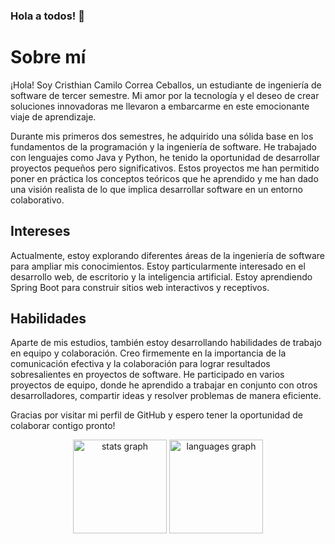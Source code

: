 ### Hola a todos! 👋
# Sobre mí

¡Hola! Soy Cristhian Camilo Correa Ceballos, un estudiante de ingeniería de software de tercer semestre. Mi amor por la tecnología y el deseo de crear soluciones innovadoras me llevaron a embarcarme en este emocionante viaje de aprendizaje.

Durante mis primeros dos semestres, he adquirido una sólida base en los fundamentos de la programación y la ingeniería de software. He trabajado con lenguajes como Java y Python, he tenido la oportunidad de desarrollar proyectos pequeños pero significativos. Estos proyectos me han permitido poner en práctica los conceptos teóricos que he aprendido y me han dado una visión realista de lo que implica desarrollar software en un entorno colaborativo.

## Intereses

Actualmente, estoy explorando diferentes áreas de la ingeniería de software para ampliar mis conocimientos. Estoy particularmente interesado en el desarrollo web, de escritorio y la inteligencia artificial. Estoy aprendiendo Spring Boot para construir sitios web interactivos y receptivos.

## Habilidades

Aparte de mis estudios, también estoy desarrollando habilidades de trabajo en equipo y colaboración. Creo firmemente en la importancia de la comunicación efectiva y la colaboración para lograr resultados sobresalientes en proyectos de software. He participado en varios proyectos de equipo, donde he aprendido a trabajar en conjunto con otros desarrolladores, compartir ideas y resolver problemas de manera eficiente.

Gracias por visitar mi perfil de GitHub y espero tener la oportunidad de colaborar contigo pronto!

<div align="center">
  <img src="https://github-readme-stats.vercel.app/api?hide_title=false&hide_rank=false&show_icons=true&include_all_commits=true&count_private=true&disable_animations=false&theme=codeSTACKr&locale=en&hide_border=false&username=Criscas1609" height="150" alt="stats graph"  />
  <img src="https://github-readme-stats.vercel.app/api/top-langs?locale=en&hide_title=false&layout=compact&card_width=320&langs_count=5&theme=codeSTACKr&hide_border=false&username=Criscas1609" height="150" alt="languages graph"  />
</div></div>
